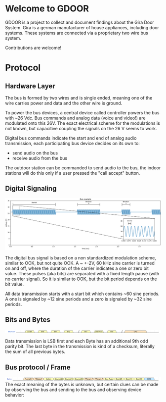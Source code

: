# Welcome to GDOOR
GDOOR is a project to collect and document findings about the Gira Door System.
Gira is a german manufacturer of house appliances, including door systems.
These systems are connected via a proprietary two wire bus system.

Contributions are welcome!

# Protocol
## Hardware Layer
The bus is formed by two wires and is single ended, meaning one of the wire carries
power and data and the other wire is ground.

To power the bus devices, a central device called controller powers the bus with ~26 Vdc.
Bus commands and analog data (voice and video!) are modulated onto this 26V.
The exact electrical scheme for the modulations is not known, but capacitive coupling the signals
on the 26 V seems to work.

Digital bus commands indicate the start and end of analog audio transmission,
each participating bus device decides on its own to:
- send audio on the bus
- receive audio from the bus

The outdoor station can be commanded to send audio to the bus, the indoor stations
will do this only if a user pressed the "call accept" button.

## Digital Signaling
![Example of Bus voltage](https://raw.githubusercontent.com/gdoor-org/gdoor/main/doc/busvoltage.png)

The digital bus signal is based on a non standardized modulation scheme, similar to OOK, but not quite OOK.
A ~ +-2V, 60 kHz sine carrier is turned on and off, where the duration of the carrier indicates a one or zero bit value. These pulses (aka bits) are separated with a fixed length pause (with no carrier signal).
So it is similar to OOK, but the bit period depends on the bit value.

All data transmission starts with a start bit which contains ~60 sine periods. A one is signaled by ~12 sine periods and a zero is signaled by ~32 sine periods.

## Bits and Bytes
![Bit stream order](https://raw.githubusercontent.com/gdoor-org/gdoor/main/doc/wavedrom-bitstream.png)

Data transmission is LSB first and each Byte has an additional 9th odd parity bit.
The last byte in the transmission is kind of a checksum, literally the sum of all previous bytes.

## Bus protocol / Frame
![Byte Frame](https://raw.githubusercontent.com/gdoor-org/gdoor/main/doc/wavedrom-byteframe.png)
The exact meaning of the bytes is unknown, but certain clues can be made by observing the bus and sending
to the bus and observing device behavior:




